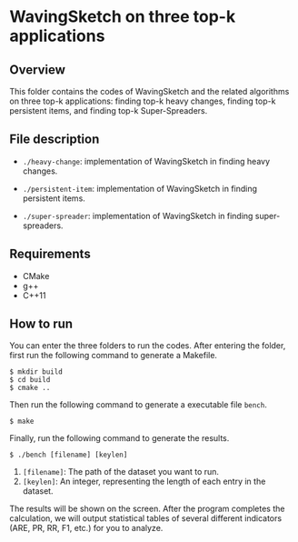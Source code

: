 # WavingSketch on three top-k applications

## Overview

This folder contains the codes of WavingSketch and the related algorithms on three top-k applications: finding top-k heavy changes, finding top-k persistent items, and finding top-k Super-Spreaders. 


## File description

- `./heavy-change`: implementation of WavingSketch in finding heavy changes. 

- `./persistent-item`: implementation of WavingSketch in finding persistent items. 

- `./super-spreader`: implementation of WavingSketch in finding super-spreaders. 

## Requirements

- CMake
- g++
- C++11

## How to run

You can enter the three folders to run the codes. 
After entering the folder, first run the following command to generate a Makefile. 
```
$ mkdir build
$ cd build
$ cmake ..
```

Then run the following command to generate a executable file `bench`.  
```
$ make
```

Finally, run the following command to generate the results. 
```
$ ./bench [filename] [keylen]
```
1. `[filename]`: The path of the dataset you want to run. 
2. `[keylen]`: An integer, representing the length of each entry in the dataset.


The results will be shown on the screen. After the program completes the calculation, we will output statistical tables of several different indicators (ARE, PR, RR, F1, etc.) for you to analyze.
